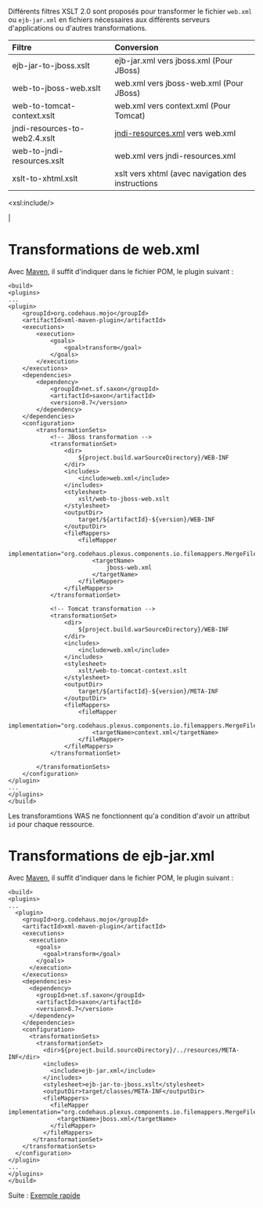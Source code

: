Différents filtres XSLT 2.0 sont proposés pour transformer le fichier `web.xml` ou
`ejb-jar.xml` en fichiers nécessaires aux différents serveurs d'applications ou
d'autres transformations.

| **Filtre** | **Conversion** |
|:-----------|:---------------|
| ejb-jar-to-jboss.xslt | ejb-jar.xml vers jboss.xml (Pour JBoss) |
| web-to-jboss-web.xslt | web.xml vers jboss-web.xml (Pour JBoss) |
| web-to-tomcat-context.xslt | web.xml vers context.xml (Pour Tomcat)|
| jndi-resources-to-web2.4.xslt | [jndi-resources.xml](jndiResourcesXML.md) vers web.xml|
| web-to-jndi-resources.xslt | web.xml vers jndi-resources.xml |
| xslt-to-xhtml.xslt | xslt vers xhtml (avec navigation des instructions 

&lt;xsl:include/&gt;

|

# Transformations de web.xml #

Avec [Maven](http://maven.apache.org), il suffit d'indiquer dans le fichier POM, le plugin suivant :
```
<build>
<plugins>
...
<plugin>
	<groupId>org.codehaus.mojo</groupId>
	<artifactId>xml-maven-plugin</artifactId>
	<executions>
		<execution>
			<goals>
				<goal>transform</goal>
			</goals>
		</execution>
	</executions>
	<dependencies>
		<dependency>
			<groupId>net.sf.saxon</groupId>
			<artifactId>saxon</artifactId>
			<version>8.7</version>
		</dependency>
	</dependencies>
	<configuration>
		<transformationSets>
			<!-- JBoss transformation -->
			<transformationSet>
				<dir>
					${project.build.warSourceDirectory}/WEB-INF
				</dir>
				<includes>
					<include>web.xml</include>
				</includes>
				<stylesheet>
					xslt/web-to-jboss-web.xslt
				</stylesheet>
				<outputDir>
					target/${artifactId}-${version}/WEB-INF
				</outputDir>
				<fileMappers>
					<fileMapper
						implementation="org.codehaus.plexus.components.io.filemappers.MergeFileMapper">
						<targetName>
							jboss-web.xml
						</targetName>
					</fileMapper>
				</fileMappers>
			</transformationSet>

			<!-- Tomcat transformation -->
			<transformationSet>
				<dir>
					${project.build.warSourceDirectory}/WEB-INF
				</dir>
				<includes>
					<include>web.xml</include>
				</includes>
				<stylesheet>
					xslt/web-to-tomcat-context.xslt
				</stylesheet>
				<outputDir>
					target/${artifactId}-${version}/META-INF
				</outputDir>
				<fileMappers>
					<fileMapper
						implementation="org.codehaus.plexus.components.io.filemappers.MergeFileMapper">
						<targetName>context.xml</targetName>
					</fileMapper>
				</fileMappers>
			</transformationSet>

		</transformationSets>
	</configuration>
</plugin>
...
</plugins>
</build>
```

Les transforamtions WAS ne fonctionnent qu'a condition d'avoir un attribut `id` pour chaque ressource.

# Transformations de ejb-jar.xml #

Avec [Maven](http://maven.apache.org), il suffit d'indiquer dans le fichier POM, le plugin suivant :
```
<build>
<plugins>
...
  <plugin>
    <groupId>org.codehaus.mojo</groupId>
    <artifactId>xml-maven-plugin</artifactId>
    <executions>
      <execution>
        <goals>
          <goal>transform</goal>
        </goals>
      </execution>
    </executions>
    <dependencies>
      <dependency>
        <groupId>net.sf.saxon</groupId>
        <artifactId>saxon</artifactId>
        <version>8.7</version>
      </dependency>
    </dependencies>
    <configuration>
      <transformationSets>
        <transformationSet>
          <dir>${project.build.sourceDirectory}/../resources/META-INF</dir>
          <includes>
            <include>ejb-jar.xml</include>
          </includes>
          <stylesheet>ejb-jar-to-jboss.xslt</stylesheet>
          <outputDir>target/classes/META-INF</outputDir>
          <fileMappers>
            <fileMapper implementation="org.codehaus.plexus.components.io.filemappers.MergeFileMapper">
              <targetName>jboss.xml</targetName>
            </fileMapper>
          </fileMappers>
       </transformationSet>
    </transformationSets>
  </configuration>
</plugin>
...
</plugins>
</build>
```

Suite : [Exemple rapide](exemple.md)